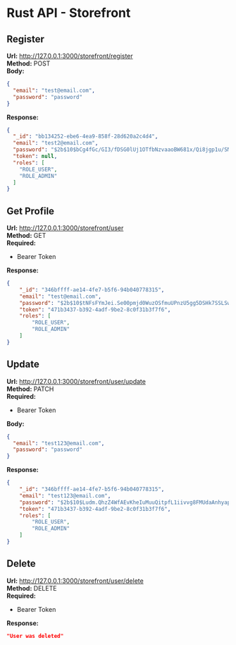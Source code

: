 # Rust API - Storefront

## Register
__Url:__ http://127.0.0.1:3000/storefront/register \
__Method:__ POST \
__Body:__
```json
{
  "email": "test@email.com",
  "password": "password"
}
```
__Response:__
```json
{
  "_id": "bb134252-ebe6-4ea9-858f-28d620a2c4d4",
  "email": "test2@email.com",
  "password": "$2b$10$bCg4fGc/GI3/fDSG0lUj1OTfbNzvaaoBW681x/Qi8jgp1u/SMj6ii",
  "token": null,
  "roles": [
    "ROLE_USER",
    "ROLE_ADMIN"
  ]
}
```

## Get Profile
__Url:__ http://127.0.0.1:3000/storefront/user \
__Method:__ GET \
__Required:__
* Bearer Token

__Response:__
```json
{
    "_id": "346bffff-ae14-4fe7-b5f6-94b040778315",
    "email": "test@email.com",
    "password": "$2b$10$tNFsFYmJei.Se00pmjd0WuzOSfmuUPnzU5gg5DSHk7SSLSwdTAez2",
    "token": "471b3437-b392-4adf-9be2-8c0f31b3f7f6",
    "roles": [
        "ROLE_USER",
        "ROLE_ADMIN"
    ]
}
```

## Update
__Url:__ http://127.0.0.1:3000/storefront/user/update \
__Method:__ PATCH \
__Required:__
* Bearer Token

__Body:__
```json
{
  "email": "test123@email.com",
  "password": "password"
}
```
__Response:__
```json
{
    "_id": "346bffff-ae14-4fe7-b5f6-94b040778315",
    "email": "test123@email.com",
    "password": "$2b$10$Ludm.QhzZ4WfAEvKheIuMuuQitpfL1iivvg8FMUdaAnhyap6NIWv2",
    "token": "471b3437-b392-4adf-9be2-8c0f31b3f7f6",
    "roles": [
        "ROLE_USER",
        "ROLE_ADMIN"
    ]
}
```

## Delete
__Url:__ http://127.0.0.1:3000/storefront/user/delete \
__Method:__ DELETE \
__Required:__
* Bearer Token

__Response:__
```json
"User was deleted"
```